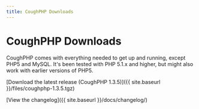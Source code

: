 ```yaml
---
title: CoughPHP Downloads
---
```


CoughPHP Downloads
==================

CoughPHP comes with everything needed to get up and running, except PHP5 and MySQL. It's been tested with PHP 5.1.x and higher, but might also work with earlier versions of PHP5.

[Download the latest release (CoughPHP 1.3.5)]({{ site.baseurl }}/files/coughphp-1.3.5.tgz)

[View the changelog]({{ site.baseurl }}/docs/changelog/)
